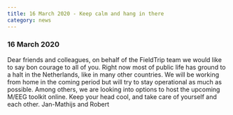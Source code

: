 ```yaml
---
title: 16 March 2020 - Keep calm and hang in there
category: news
---
```


### 16 March 2020

Dear friends and colleagues, on behalf of the FieldTrip team we would like to say bon courage to all of you. Right now most of public life has ground to a halt in the Netherlands, like in many other countries. We will be working from home in the coming period but will try to stay operational as much as possible. Among others, we are looking into options to host the upcoming M/EEG toolkit online. Keep your head cool, and take care of yourself and each other. Jan-Mathijs and Robert
